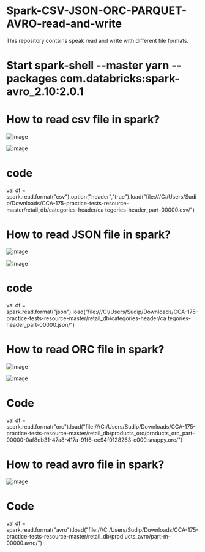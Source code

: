 # Spark-CSV-JSON-ORC-PARQUET-AVRO-read-and-write
This repository contains speak read and write with different file formats.

# Start spark-shell --master yarn --packages com.databricks:spark-avro_2.10:2.0.1

# How to read csv file in spark?

  ![image](https://user-images.githubusercontent.com/70854976/149605090-28d25920-029d-4460-af8f-101db090a4d6.png)
  
  ![image](https://user-images.githubusercontent.com/70854976/149605121-64979d0c-33b8-4977-804e-c45a5c99976d.png)
  
# code
val df = spark.read.format("csv").option("header","true").load("file:///C:/Users/Sudip/Downloads/CCA-175-practice-tests-resource-master/retail_db/categories-header/ca
tegories-header_part-00000.csv/")

# How to read JSON file in spark?

  ![image](https://user-images.githubusercontent.com/70854976/149605264-249e54b9-19c8-4e10-998b-701ca22f4b1d.png)
  
  ![image](https://user-images.githubusercontent.com/70854976/149605287-8e3eefec-63de-4204-84e3-872fa882bc26.png)

# code
val df = spark.read.format("json").load("file:///C:/Users/Sudip/Downloads/CCA-175-practice-tests-resource-master/retail_db/categories-header/ca
tegories-header_part-00000.json/")

# How to read ORC file in spark?

  ![image](https://user-images.githubusercontent.com/70854976/149605512-2beedd04-2aa0-48a3-bc5d-5f50f9568479.png)
  
  ![image](https://user-images.githubusercontent.com/70854976/149605531-b65e2375-544a-43d6-8881-0a8883461224.png)
  
# Code

val df = spark.read.format("orc").load("file:///C:/Users/Sudip/Downloads/CCA-175-practice-tests-resource-master/retail_db/products_orc/products_orc_part-00000-0af8db31-47a8-417a-91f6-ee94f0128263-c000.snappy.orc/")

# How to read avro file in spark?

  ![image](https://user-images.githubusercontent.com/70854976/149605633-70440e30-ffe3-418c-9794-de561048d1e2.png)
  
# Code

val df = spark.read.format("avro").load("file:///C:/Users/Sudip/Downloads/CCA-175-practice-tests-resource-master/retail_db/prod
ucts_avro/part-m-00000.avro/")



 

